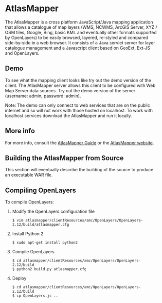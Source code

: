 AtlasMapper
===========

The AtlasMapper is a cross platform JavaScript/Java mapping application that allows a catalogue of map layers (WMS, NCWMS, ArcGIS Server, XYZ / OSM tiles, Google, Bing, basic KML and eventually other formats supported by OpenLayers) to be easily browsed, layered, re-styled and compared side-by-side in a web browser. It consists of a Java servlet server for layer catalogue management and a Javascript client based on GeoExt, Ext-JS and OpenLayers.

Demo
----

To see what the mapping client looks like try out the demo version of the client. The AtlasMapper server allows this client to be configured with Web Map Server data sources. Try out the demo version of the server (username: admin, password: admin).

Note: The demo can only connect to web services that are on the public internet and so will not work with those hosted on localhost. To work with localhost services download the AtlasMapper and run it locally.

More info
---------

For more info, consult the <a href="https://github.com/atlasmapper/atlasmapper/blob/master/INSTALL.md">AtlasMapper Guide</a> or the <a href="http://atlasmapper.org/">AtlasMapper website</a>.

Building the AtlasMapper from Source
------------------------------------

This section will eventually describe the building of the source to produce an executable WAR file.

Compiling OpenLayers
--------------------

To compile OpenLayers:

1. Modify the OpenLayers configuration file
    ```
    $ vim atlasmapper/clientResources/amc/OpenLayers/OpenLayers-2.12/build/atlasmapper.cfg
    ```

2. Install Python 2
    ```
    $ sudo apt-get install python2
    ```

3. Compile OpenLayers
    ```
    $ cd atlasmapper/clientResources/amc/OpenLayers/OpenLayers-2.12/build
    $ python2 build.py atlasmapper.cfg
    ```

4. Deploy
    ```
    $ cd atlasmapper/clientResources/amc/OpenLayers/OpenLayers-2.12/build
    $ cp OpenLayers.js ..
    ```
